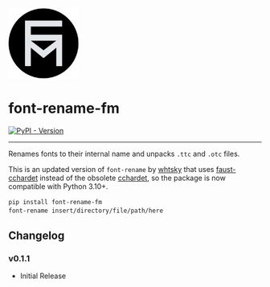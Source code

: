 <img src="./assets/fmicon.png" alt="Description" width="140">

# font-rename-fm

[![PyPI - Version](https://img.shields.io/pypi/v/font-rename-fm?style=flat-square)](https://pypi.org/project/font-rename-fm/)

---

Renames fonts to their internal name and unpacks `.ttc` and `.otc` files.

This is an updated version of `font-rename` by [whtsky](https://pypi.org/user/whtsky/) that uses [faust-cchardet](https://pypi.org/project/faust-cchardet/) instead of the obsolete [cchardet](https://pypi.org/project/cchardet/), so the package is now compatible with Python 3.10+.



```bash
pip install font-rename-fm
font-rename insert/directory/file/path/here
```

## Changelog

### v0.1.1

- Initial Release